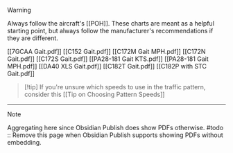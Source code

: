 > [!warning]
> Always follow the aircraft's [[POH]]. These charts are meant as a helpful starting point, but always follow the manufacturer's recommendations if they are different.

[[7GCAA Gait.pdf]]
[[C152 Gait.pdf]]
[[C172M Gait MPH.pdf]]
[[C172N Gait.pdf]]
[[C172S Gait.pdf]]
[[PA28-181 Gait KTS.pdf]]
[[PA28-181 Gait MPH.pdf]]
[[DA40 XLS Gait.pdf]]
[[C182T Gait.pdf]]
[[C182P with STC Gait.pdf]]

> [!tip] If you're unsure which speeds to use in the traffic pattern, consider this [[Tip on Choosing Pattern Speeds]]

---

> [!note]
> Aggregating here since Obsidian Publish does show PDFs otherwise.
> #todo :: Remove this page when Obsidian Publish supports showing PDFs without embedding.
